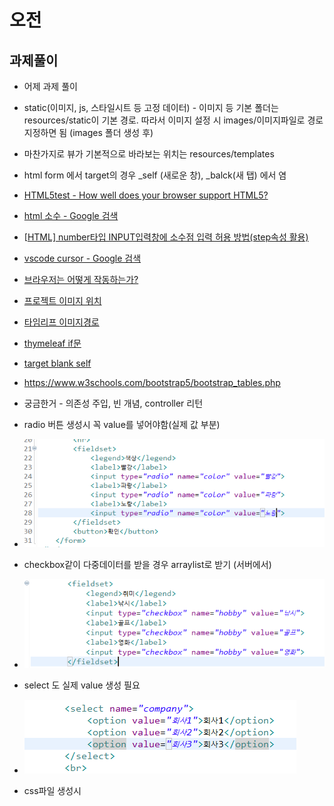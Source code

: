 # 오전



## 과제풀이

- 어제 과제 풀이

- static(이미지, js, 스타일시트 등 고정 데이터) - 이미지 등 기본 폴더는 resources/static이 기본 경로.
  따라서 이미지 설정 시 images/이미지파일로 경로 지정하면 됨 (images 폴더 생성 후)
- 마찬가지로 뷰가 기본적으로 바라보는 위치는 resources/templates

- html form 에서 target의 경우 _self (새로운 창),  _balck(새 탭) 에서 염



- [HTML5test - How well does your browser support HTML5?](https://html5test.com/)

- [html 소수 - Google 검색](https://www.google.com/search?q=html+소수&sca_esv=02f67723ec48d2b9&ei=ku0FaMm1A4-y0-kPhLDP4AM&ved=0ahUKEwjJxqeix-iMAxUP2TQHHQTYEzwQ4dUDCBA&uact=5&oq=html+소수&gs_lp=Egxnd3Mtd2l6LXNlcnAiC2h0bWwg7IaM7IiYMgUQABiABDIEEAAYHjIEEAAYHjIEEAAYHjIEEAAYHjIFEAAY7wUyCBAAGKIEGIkFMgUQABjvBUjhCFC3BVioB3ADeAGQAQGYAXigAb0DqgEDMC40uAEDyAEA-AEBmAIFoAL7AcICChAAGLADGNYEGEeYAwCIBgGQBgqSBwMzLjKgB5gTsgcDMC4yuAftAQ&sclient=gws-wiz-serp)

- [[HTML\] number타입 INPUT입력창에 소수점 입력 허용 방법(step속성 활용)](https://curryyou.tistory.com/220)

- [vscode cursor - Google 검색](https://www.google.com/search?q=vscode+cursor&oq=vscode+cursor&gs_lcrp=EgRlZGdlKgkIABBFGDkYgAQyCQgAEEUYORiABDIHCAEQABiABDIHCAIQABiABDIHCAMQABiABDIHCAQQABiABDIHCAUQABiABDIHCAYQABiABDIHCAcQABiABNIBCDMyNzFqMGo0qAIAsAIB&sourceid=chrome&ie=UTF-8)

- [브라우저는 어떻게 작동하는가?](https://d2.naver.com/helloworld/59361)

- [프로젝트 이미지 위치](https://www.google.com/search?q=%ED%94%84%EB%A1%9C%EC%A0%9D%ED%8A%B8+%EC%9D%B4%EB%AF%B8%EC%A7%80+%EC%9C%84%EC%B9%98&oq=%ED%94%84%EB%A1%9C%EC%A0%9D%ED%8A%B8+%EC%9D%B4%EB%AF%B8%EC%A7%80+%EC%9C%84%EC%B9%98&gs_lcrp=EgZjaHJvbWUyBggAEEUYOTIHCAEQIRigATIHCAIQIRigATIHCAMQIRigAdIBCDYxNDhqMWo3qAIAsAIA&sourceid=chrome&ie=UTF-8)
- [타임리프 이미지경로](https://www.google.com/search?q=%ED%83%80%EC%9E%84+%EB%A6%AC%ED%94%84+%EC%9D%B4%EB%AF%B8%EC%A7%80+%EA%B2%BD%EB%A1%9C&sca_esv=722f758a1a99b9f3&ei=NwQGaN_CNbLk2roPwP3i8QU&oq=%EC%9D%B4%EB%AF%B8%EC%A7%80+%EA%B2%BD%EB%A1%9C&gs_lp=Egxnd3Mtd2l6LXNlcnAaAhgCIhDsnbTrr7jsp4Ag6rK966GcKgIICDIGEAAYBxgeMgYQABgHGB4yBhAAGAcYHjIGEAAYBxgeMgYQABgHGB4yBhAAGAcYHjIGEAAYBxgeMgYQABgHGB4yBhAAGAcYHjIGEAAYBxgeSIBPUNIgWMk8cAh4AJABAZgBeaAB4QyqAQQxLjE0uAEByAEA-AEBmAIRoAK3CKgCBMICChAAGLADGNYEGEfCAgsQABiABBixAxiDAcICDhAuGIAEGLEDGNEDGMcBwgIHEC4YgAQYCsICERAuGIAEGLEDGNEDGIMBGMcBwgIdEAAYgAQYtAIY1AMY5QIYtwMYigUY6gIYigPYAQHCAgsQLhiABBixAxiDAcICBBAAGAPCAg4QABiABBixAxiDARiLA8ICBxAAGAMYiwPCAhQQLhiABBixAxiDARioAxiaAxiLA8ICCBAAGIAEGLEDwgIXEAAYgAQYsQMYgwEYpgMY-AUYqAMYiwPCAhoQLhiABBixAxiDARimAxioAxiaAxiLAxibA8ICCBAuGIAEGLEDwgIKEAAYgAQYQxiKBcICBRAAGIAEwgIIEAAYgAQYiwPCAg0QABiABBhDGIoFGIsDwgIEEAAYHsICBhAAGAUYHsICBxAAGIAEGA3CAgYQABgNGB7CAggQABgFGA0YHpgDAvEF5M5x6VNTN9CIBgGQBgq6BgQIARgHkgcDOC45oAe7lAGyBwMwLjm4B5kI&sclient=gws-wiz-serp)
- [thymeleaf if문](https://www.google.com/search?q=thymeleaf+if+%EB%AC%B8&sca_esv=2d77d5a7ae89fe5c&ei=YwEGaKSsNs7h2roPw8qbyQ8&ved=0ahUKEwjk6dmV2uiMAxXOsFYBHUPlJvkQ4dUDCBA&uact=5&oq=thymeleaf+if+%EB%AC%B8&gs_lp=Egxnd3Mtd2l6LXNlcnAiEHRoeW1lbGVhZiBpZiDrrLgyBRAAGIAEMgQQABgeMgUQABjvBTIIEAAYgAQYogRIyRpQmg1Y1xhwBHgAkAEAmAGFAaAB5waqAQMyLja4AQPIAQD4AQGYAgugApUGwgIKEAAYsAMY1gQYR8ICChAAGIAEGEMYigXCAgYQABgIGB6YAwCIBgGQBgqSBwM1LjagB9cjsgcDMS42uAf_BQ&sclient=gws-wiz-serp)

- [target blank self](https://www.google.com/search?q=target+blank+self&oq=target+blank&gs_lcrp=EgZjaHJvbWUqBwgBEAAYgAQyBggAEEUYOTIHCAEQABiABDIJCAIQABgKGIAEMgcIAxAAGIAEMgkIBBAAGAoYgAQyCggFEAAYxwMYgAQyCQgGEAAYChiABDIHCAcQABiABDIHCAgQABiABDIJCAkQABgKGIAE0gEINzU4N2oxajeoAgCwAgA&sourceid=chrome&ie=UTF-8)
- https://www.w3schools.com/bootstrap5/bootstrap_tables.php



- 궁금한거 - 의존성 주입, 빈 개념, controller 리턴



- radio 버튼 생성시 꼭 value를 넣어야함(실제 값 부분)
- ![image-20250422103156567](API성능최적화_2일차.assets/image-20250422103156567.png)
- checkbox같이 다중데이터를 받을 경우 arraylist로 받기 (서버에서)
- ![image-20250422103555498](API성능최적화_2일차.assets/image-20250422103555498.png)
- select 도 실제 value 생성 필요
- ![image-20250422103813596](API성능최적화_2일차.assets/image-20250422103813596.png)



- css파일 생성시 <style> 태그 사용하면 안됨
- ![image-20250422104902472](API성능최적화_2일차.assets/image-20250422104902472.png)



## JPA



- ORM
- JPA - 자바 표준 인터페이스
- Hibernate - JPA의 대표적인 구현체 (다른 구현체도 존재함, 자주 사용됨)

- ![image-20250422111603723](API성능최적화_2일차.assets/image-20250422111603723.png)



- ```properties
  spring.application.name=jpatest
  # if source code changed, then auto restart server
  spring.devtools.restart.enabled=true
  # change server port
  server.port=8090
  
  # thymeleaf setting
  spring.thymeleaf.prefix=classpath:/templates/
  spring.thymeleaf.suffix=.html
  # no cache
  spring.thymeleaf.cache=false
  
  # DB setting 
  spring.datasource.url=jdbc:h2:file:./data/testdb
  # DB driver
  spring.datasource.driver-class-name=org.h2.Driver
  spring.datasource.username=sa
  spring.datasource.password=1234
  # H2 DB schema check This URL or Using DBeaver for check Schema
  spring.h2.console.enabled=true
  spring.h2.console.path=/h2-console
  
  # JPA setting platform 중요
  spring.jpa.database-platform=org.hibernate.dialect.H2Dialect
  spring.jpa.show-sql=true
  # 반드시 세팅 - 안할경우 기본값 none (아무것도 안함)
  # update - 테이블 구조 변경이나 재시작시 기존 테이블 있으면 보존 or 수정, 없으면 생성
  # create - 서버 실행시 테이블 매번 새로 생성(기존 데이터 유지 X)
  spring.jpa.hibernate.ddl-auto=update
  # hibernate sql 자동 세팅 예쁘게 표기, 주석표기
  spring.jpa.properties.hibernate.format_sql=true 
  spring.jpa.properties.hibernate.use_sql_comments=true
  ```

- 
